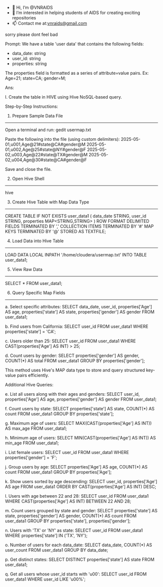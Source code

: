 - 👋 Hi, I’m @VNRAIDS
- 👀 I’m interested in helping students of AIDS for creating exciting repositories
- 📫 Contact me at:vnraids@gmail.com
 

<!---
VNRAIDS/VNRAIDS is a ✨ special ✨ repository because its `README.md` (this file) appears on your GitHub profile.
You can click the Preview link to take a look at your changes.
--->
sorry please dont feel bad

Prompt:
We have a table 'user data' that contains the following fields:
- data_date: string
- user_id: string
- properties: string

The properties field is formatted as a series of attribute=value pairs.
Ex: Age=21; state=CA; gender=M;

Ans:

I. Create the table in HIVE using Hive NoSQL-based query.

Step-by-Step Instructions:

1. Prepare Sample Data File
---------------------------
Open a terminal and run:
gedit usermap.txt

Paste the following into the file (using custom delimiters):
2025-05-01,u001,Age@21#state@CA#gender@M
2025-05-01,u002,Age@25#state@NY#gender@F
2025-05-02,u003,Age@22#state@TX#gender@M
2025-05-02,u004,Age@30#state@CA#gender@F

Save and close the file.

2. Open Hive Shell
-------------------
hive

3. Create Hive Table with Map Data Type
---------------------------------------
CREATE TABLE IF NOT EXISTS user_data1 (
  data_date STRING,
  user_id STRING,
  properties MAP<STRING,STRING>
)
ROW FORMAT DELIMITED
FIELDS TERMINATED BY ','
COLLECTION ITEMS TERMINATED BY '#'
MAP KEYS TERMINATED BY '@'
STORED AS TEXTFILE;

4. Load Data into Hive Table
----------------------------
LOAD DATA LOCAL INPATH '/home/cloudera/usermap.txt' INTO TABLE user_data1;

5. View Raw Data
----------------
SELECT * FROM user_data1;

6. Query Specific Map Fields
----------------------------

a. Select specific attributes:
SELECT
  data_date,
  user_id,
  properties['Age'] AS age,
  properties['state'] AS state,
  properties['gender'] AS gender
FROM user_data1;

b. Find users from California:
SELECT user_id
FROM user_data1
WHERE properties['state'] = 'CA';

c. Users older than 25:
SELECT user_id
FROM user_data1
WHERE CAST(properties['Age'] AS INT) > 25;

d. Count users by gender:
SELECT properties['gender'] AS gender, COUNT(*) AS total
FROM user_data1
GROUP BY properties['gender'];

This method uses Hive's MAP data type to store and query structured key-value pairs efficiently.


Additional Hive Queries:

e. List all users along with their ages and genders:
SELECT user_id, properties['Age'] AS age, properties['gender'] AS gender
FROM user_data1;

f. Count users by state:
SELECT properties['state'] AS state, COUNT(*) AS count
FROM user_data1
GROUP BY properties['state'];

g. Maximum age of users:
SELECT MAX(CAST(properties['Age'] AS INT)) AS max_age
FROM user_data1;

h. Minimum age of users:
SELECT MIN(CAST(properties['Age'] AS INT)) AS min_age
FROM user_data1;

i. List female users:
SELECT user_id
FROM user_data1
WHERE properties['gender'] = 'F';

j. Group users by age:
SELECT properties['Age'] AS age, COUNT(*) AS count
FROM user_data1
GROUP BY properties['Age'];

k. Show users sorted by age descending:
SELECT user_id, properties['Age'] AS age
FROM user_data1
ORDER BY CAST(properties['Age'] AS INT) DESC;

l. Users with age between 22 and 28:
SELECT user_id
FROM user_data1
WHERE CAST(properties['Age'] AS INT) BETWEEN 22 AND 28;

m. Count users grouped by state and gender:
SELECT properties['state'] AS state, properties['gender'] AS gender, COUNT(*) AS count
FROM user_data1
GROUP BY properties['state'], properties['gender'];

n. Users with 'TX' or 'NY' as state:
SELECT user_id
FROM user_data1
WHERE properties['state'] IN ('TX', 'NY');

o. Number of users for each data_date:
SELECT data_date, COUNT(*) AS user_count
FROM user_data1
GROUP BY data_date;

p. Get distinct states:
SELECT DISTINCT properties['state'] AS state
FROM user_data1;

q. Get all users whose user_id starts with 'u00':
SELECT user_id
FROM user_data1
WHERE user_id LIKE 'u00%';
